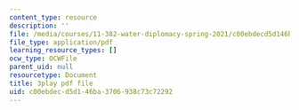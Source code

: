 ```yaml
---
content_type: resource
description: ''
file: /media/courses/11-382-water-diplomacy-spring-2021/c00ebdecd5d146ba3706938c73c72292_brsHU2jA73E.pdf
file_type: application/pdf
learning_resource_types: []
ocw_type: OCWFile
parent_uid: null
resourcetype: Document
title: 3play pdf file
uid: c00ebdec-d5d1-46ba-3706-938c73c72292
---
```

